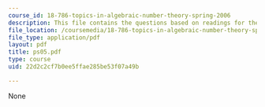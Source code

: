 ```yaml
---
course_id: 18-786-topics-in-algebraic-number-theory-spring-2006
description: This file contains the questions based on readings for the course.
file_location: /coursemedia/18-786-topics-in-algebraic-number-theory-spring-2006/22d2c2cf7b0ee5ffae285be53f07a49b_ps05.pdf
file_type: application/pdf
layout: pdf
title: ps05.pdf
type: course
uid: 22d2c2cf7b0ee5ffae285be53f07a49b

---
```

None